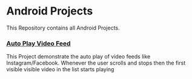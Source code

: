 # Android Projects

This Repository contains all Android Projects.

### [Auto Play Video Feed](https://github.com/tarique-khan/AutoPlayVideoList)
This Project demonstrate the auto play of video feeds like Instagram/Facebook. Whenever the user scrolls and stops then the first visible visible video in the list starts playing
